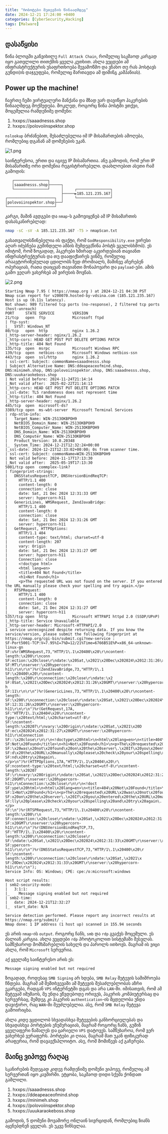 ```yaml
---
title: "რობოტები მეთევზის წინააღმდეგ"
date: 2024-12-21 17:24:00 +0400
categories: [CyberSecurity,Hacking]
tags: [Malware]
---
```


## დასაწყისი

წინა ბლოგში განვიხილე `Full Attack Chain`, რომელიც საკმაოდ კარგად იყო გათვლილი თითქმის ყველა კუთხით. ახლა ვეცდები ამ ინფრასტრუქტურის უსაფრთხოება შევამოწმო და ვნახო თუ რას ჰოსტავს გუნდი(ის დაჯგუფება, რომელიც მართავდა ამ ფიშინგ კამპანიას).

## Power up the machine!

ჩავრთე ჩემი ვირტუალური მანქანა და მზად ვარ დავიწყო ჰაკერების წინააღმდეგ მოქმედება. მოკლედ, როგორც წინა პოსტში ვთქვი, მოცემულია რამდენიმე დომენი:

1. hxxps://saaadnesss.shop
2. hxxps://polovoiinspektor.shop

`nslookup` ბრძანებით, შესაძლებელია იმ IP მისამართების ამოღება, რომლებიც დგანან ამ დომენების უკან.

![1.png](https://44b4c0.github.io/assets/img/posts/23/1.png)

საინტერესოა, ერთი და იგივე IP მისამართია. ანუ გამოდის, რომ ერთ IP მისამართზე ორი დომენია რეგისტრირებული. დაახლოებით ასეთი რამ გამოდის:

```
   ┌───────────────┐                            
   │saaadnesss.shop├─────┐                      
   └───────────────┘     │     ┌───────────────┐
                         ├─────►185.121.235.167│
┌─────────────────────┐  │     └───────────────┘
│polovoiinspektor.shop├──┘                      
└─────────────────────┘                         
```

კარგი, მაშინ ავდგები და `nmap`-ს გამოვიყენებ ამ IP მისამართის დასასკანირებლად:

```bash
nmap -sC -sV -A 185.121.235.167 -T5 > nmapScan.txt
```

გასათვალისწინებელია ის ფაქტი, რომ `GodResponsibility.exe` ვირუსი აღარ იძებნება გუშინდელი ამბის შემდეგ(წინა პოსტს ვგულისხმობ). ეს იმიტომ, რომ ზოგადად, ჰაკერები ხშირად აკვირდებიან თავიანთ ინფრასტრუქტურას და თუ დააფიქსირეს ვინმე, რომელიც არაავტორიზებულად ცდილობს ზედ ძრომიალს, მაშინვე აჩერებენ ოპერაციას, რათა დაიცვან თავიანთი მონაპოვარი და `payload`-ები. ამის გამო ვეღარ ვახერხებ ამ ვირუსის შოვნას.

![2.png](https://44b4c0.github.io/assets/img/posts/23/2.png)

```
Starting Nmap 7.95 ( https://nmap.org ) at 2024-12-21 04:30 PST
Nmap scan report for v200070.hosted-by-vdsina.com (185.121.235.167)
Host is up (0.11s latency).
Not shown: 989 filtered tcp ports (no-response), 2 filtered tcp ports (host-unreach)
PORT     STATE SERVICE        VERSION
21/tcp   open  ftp            Microsoft ftpd
| ftp-syst: 
|_  SYST: Windows_NT
80/tcp   open  http           nginx 1.26.2
|_http-server-header: nginx/1.26.2
|_http-cors: HEAD GET POST PUT DELETE OPTIONS PATCH
|_http-title: 404 Not Found
135/tcp  open  msrpc          Microsoft Windows RPC
139/tcp  open  netbios-ssn    Microsoft Windows netbios-ssn
443/tcp  open  ssl/http       nginx 1.26.2
| ssl-cert: Subject: commonName=saaadnesss.shop
| Subject Alternative Name: DNS:ddeapeaceofmind.shop, DNS:minimeh.shop, DNS:polovoiinspektor.shop, DNS:saaadnesss.shop, DNS:uuukaraokeboss.shop
| Not valid before: 2024-11-24T21:14:14
|_Not valid after:  2025-02-22T21:14:13
|_http-cors: HEAD GET POST PUT DELETE OPTIONS PATCH
|_ssl-date: TLS randomness does not represent time
|_http-title: 404 Not Found
|_http-server-header: nginx/1.26.2
445/tcp  open  microsoft-ds?
3389/tcp open  ms-wbt-server  Microsoft Terminal Services
| rdp-ntlm-info: 
|   Target_Name: WIN-2513OKBPOH9
|   NetBIOS_Domain_Name: WIN-2513OKBPOH9
|   NetBIOS_Computer_Name: WIN-2513OKBPOH9
|   DNS_Domain_Name: WIN-2513OKBPOH9
|   DNS_Computer_Name: WIN-2513OKBPOH9
|   Product_Version: 10.0.20348
|_  System_Time: 2024-12-21T12:32:24+00:00
|_ssl-date: 2024-12-21T12:33:02+00:00; 0s from scanner time.
| ssl-cert: Subject: commonName=WIN-2513OKBPOH9
| Not valid before: 2024-11-17T17:13:30
|_Not valid after:  2025-05-19T17:13:30
5001/tcp open  commplex-link?
| fingerprint-strings: 
|   DNSStatusRequestTCP, DNSVersionBindReqTCP: 
|     HTTP/1.1 400 
|     content-length: 0
|     connection: close
|     date: Sat, 21 Dec 2024 12:31:33 GMT
|     server: hypercorn-h11
|   GenericLines, WMSRequest, ZendJavaBridge: 
|     HTTP/1.1 400 
|     content-length: 0
|     connection: close
|     date: Sat, 21 Dec 2024 12:31:26 GMT
|     server: hypercorn-h11
|   GetRequest, HTTPOptions: 
|     HTTP/1.1 404 
|     content-type: text/html; charset=utf-8
|     content-length: 207
|     vary: Origin
|     date: Sat, 21 Dec 2024 12:31:27 GMT
|     server: hypercorn-h11
|     Connection: close
|     <!doctype html>
|     <html lang=en>
|     <title>404 Not Found</title>
|     <h1>Not Found</h1>
|     <p>The requested URL was not found on the server. If you entered the URL manually please check your spelling and try again.</p>
|   RTSPRequest: 
|     HTTP/1.1 400 
|     content-length: 0
|     connection: close
|     date: Sat, 21 Dec 2024 12:31:27 GMT
|_    server: hypercorn-h11
5357/tcp open  http           Microsoft HTTPAPI httpd 2.0 (SSDP/UPnP)
|_http-title: Service Unavailable
|_http-server-header: Microsoft-HTTPAPI/2.0
1 service unrecognized despite returning data. If you know the service/version, please submit the following fingerprint at https://nmap.org/cgi-bin/submit.cgi?new-service :
SF-Port5001-TCP:V=7.95%I=7%D=12/21%Time=6766B51E%P=x86_64-unknown-linux-gn
SF:u%r(WMSRequest,73,"HTTP/1\.1\x20400\x20\r\ncontent-length:\x200\r\nconn
SF:ection:\x20close\r\ndate:\x20Sat,\x2021\x20Dec\x202024\x2012:31:26\x20G
SF:MT\r\nserver:\x20hypercorn-h11\r\n\r\n")%r(ZendJavaBridge,73,"HTTP/1\.1
SF:\x20400\x20\r\ncontent-length:\x200\r\nconnection:\x20close\r\ndate:\x2
SF:0Sat,\x2021\x20Dec\x202024\x2012:31:26\x20GMT\r\nserver:\x20hypercorn-h
SF:11\r\n\r\n")%r(GenericLines,73,"HTTP/1\.1\x20400\x20\r\ncontent-length:
SF:\x200\r\nconnection:\x20close\r\ndate:\x20Sat,\x2021\x20Dec\x202024\x20
SF:12:31:26\x20GMT\r\nserver:\x20hypercorn-h11\r\n\r\n")%r(GetRequest,17A,
SF:"HTTP/1\.1\x20404\x20\r\ncontent-type:\x20text/html;\x20charset=utf-8\r
SF:\ncontent-length:\x20207\r\nvary:\x20Origin\r\ndate:\x20Sat,\x2021\x20D
SF:ec\x202024\x2012:31:27\x20GMT\r\nserver:\x20hypercorn-h11\r\nConnection
SF::\x20close\r\n\r\n<!doctype\x20html>\n<html\x20lang=en>\n<title>404\x20
SF:Not\x20Found</title>\n<h1>Not\x20Found</h1>\n<p>The\x20requested\x20URL
SF:\x20was\x20not\x20found\x20on\x20the\x20server\.\x20If\x20you\x20entere
SF:d\x20the\x20URL\x20manually\x20please\x20check\x20your\x20spelling\x20a
SF:nd\x20try\x20again\.</p>\n")%r(HTTPOptions,17A,"HTTP/1\.1\x20404\x20\r\
SF:ncontent-type:\x20text/html;\x20charset=utf-8\r\ncontent-length:\x20207
SF:\r\nvary:\x20Origin\r\ndate:\x20Sat,\x2021\x20Dec\x202024\x2012:31:27\x
SF:20GMT\r\nserver:\x20hypercorn-h11\r\nConnection:\x20close\r\n\r\n<!doct
SF:ype\x20html>\n<html\x20lang=en>\n<title>404\x20Not\x20Found</title>\n<h
SF:1>Not\x20Found</h1>\n<p>The\x20requested\x20URL\x20was\x20not\x20found\
SF:x20on\x20the\x20server\.\x20If\x20you\x20entered\x20the\x20URL\x20manua
SF:lly\x20please\x20check\x20your\x20spelling\x20and\x20try\x20again\.</p>
SF:\n")%r(RTSPRequest,73,"HTTP/1\.1\x20400\x20\r\ncontent-length:\x200\r\n
SF:connection:\x20close\r\ndate:\x20Sat,\x2021\x20Dec\x202024\x2012:31:27\
SF:x20GMT\r\nserver:\x20hypercorn-h11\r\n\r\n")%r(DNSVersionBindReqTCP,73,
SF:"HTTP/1\.1\x20400\x20\r\ncontent-length:\x200\r\nconnection:\x20close\r
SF:\ndate:\x20Sat,\x2021\x20Dec\x202024\x2012:31:33\x20GMT\r\nserver:\x20h
SF:ypercorn-h11\r\n\r\n")%r(DNSStatusRequestTCP,73,"HTTP/1\.1\x20400\x20\r
SF:\ncontent-length:\x200\r\nconnection:\x20close\r\ndate:\x20Sat,\x2021\x
SF:20Dec\x202024\x2012:31:33\x20GMT\r\nserver:\x20hypercorn-h11\r\n\r\n");
Service Info: OS: Windows; CPE: cpe:/o:microsoft:windows

Host script results:
| smb2-security-mode: 
|   3:1:1: 
|_    Message signing enabled but not required
| smb2-time: 
|   date: 2024-12-21T12:32:27
|_  start_date: N/A

Service detection performed. Please report any incorrect results at https://nmap.org/submit/ .
Nmap done: 1 IP address (1 host up) scanned in 155.94 seconds
```

ეს არის `nmap`-ის `output`. როგორც ჩანს, `smb` და `rdp` გვაქვს მოცემული. ეს ძალიან კარგია. ახლა ვეცდები `rdp` პროტოკოლით სისტემაში შესვლას. სამწუხაროდ მომხმარებლის სახელს და პაროლს ითხოვს. მაგრამ ის ვიცი ახლა, რომ `Microsoft` სერვერია.

აქ ყველაზე საინტერესო არის ეს:

```
Message signing enabled but not required
```

ზოგადად, როდესაც `SMB Signing` არ ხდება, `SMB Relay` შეტევის საშიშროება ჩნდება. მაგრამ ამ შემთხვევაში ამ შეტევის შესაძლებლობას აზრი ეკარგება, რადგან `VPS` ინტერნეტში დგას და არა `LAN`-ში. იმისათვის, რომ ამ შეტევამ იმუშაოს, მე უნდა ვწვდებოდე ორივეს, ჰაკერის კომპიუტერსაც და სერვერსაც, შემდეგ კი ჰაკერის `authentication`-ის მცდელობა უნდა დავიჭირო, რაც `WAN`-ში შეუძლებელია. ასე, რომ `SMB Relay` შეტევა გამოირიცხა.

ახლა კიდე ვცდილობ სხვადასხვა შეტევების განხორციელებას და სხვადასხვა პორტების ენუმერაციას, მაგრამ როგორც ჩანს, გუშინ ყველაფერი წაშალეს და ცარიელი `VPS` დატოვეს. სამწუხაროა, რომ ვერ ვახერხებ ვერაფერს. პორტები კი ღიაა, მაგრამ მათ უკან ფიზიკურად არაფერია, რომ დავაექსპლოიტო. ასე, რომ მომიწევს აქ გაჩერება.

## მაინც ვიპოვე რაღაც

სკანირების შედეგად კიდევ რამდენიმე დომენი ვიპოვე, რომელიც ამ სერვერთან იყო კავშირში. ეტყობა, საკმაოდ დიდი სქემა ქონდათ გაშლილი.

1. hxxps://saaadnesss.shop
2. hxxps://ddeapeaceofmind.shop
3. hxxps://minimeh.shop
4. hxxps://polovoiinspektor.shop
5. hxxps://uuukaraokeboss.shop

გამოდის, 5 დომენი მოვაშორე ონლაინ სივრციდან, რომლებიც ზიანს აყენებდნენ ყველას. ეს უკვე წინსვლაა.
